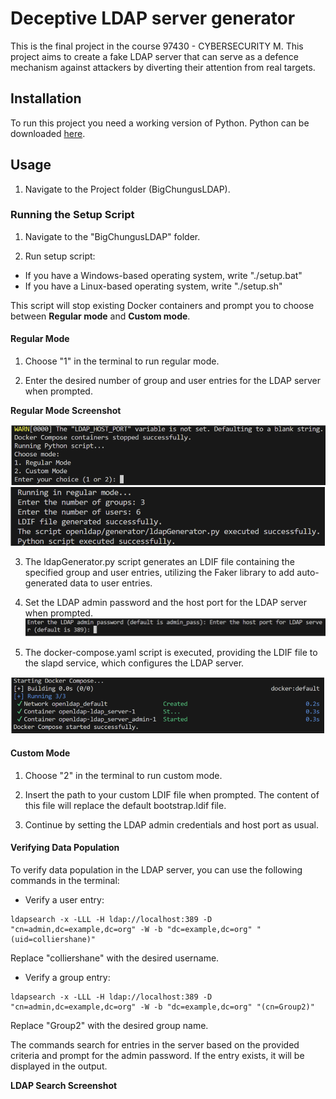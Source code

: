 # Deceptive LDAP server generator

This is the final project in the course 97430 - CYBERSECURITY M. This project aims to create a fake LDAP server that can serve as a defence mechanism against attackers by diverting their attention from real targets. 

## Installation

To run this project you need a working version of Python. Python can be downloaded [here](https://www.python.org/downloads/).

## Usage

1. Navigate to the Project folder (BigChungusLDAP).  

### Running the Setup Script

1. Navigate to the "BigChungusLDAP" folder.

2. Run setup script:

- If you have a Windows-based operating system, write "./setup.bat"
- If you have a Linux-based operating system, write "./setup.sh"

This script will stop existing Docker containers and prompt you to choose between **Regular mode** and **Custom mode**.

#### Regular Mode

1. Choose "1" in the terminal to run regular mode.

2. Enter the desired number of group and user entries for the LDAP server when prompted.

**Regular Mode Screenshot**

![Choosing modes](images/choose_mode.png)
![Choosing amount of users and groups](images/added_users_groups.png)



3. The ldapGenerator.py script generates an LDIF file containing the specified group and user entries, utilizing the Faker library to add auto-generated data to user entries.



4. Set the LDAP admin password and the host port for the LDAP server when prompted.
![Inputting admin varibales and port configurations](images/set_password.png)


5. The docker-compose.yaml script is executed, providing the LDIF file to the slapd service, which configures the LDAP server.

![Building...](images/building.png)

#### Custom Mode

1. Choose "2" in the terminal to run custom mode.

2. Insert the path to your custom LDIF file when prompted. The content of this file will replace the default bootstrap.ldif file.

3. Continue by setting the LDAP admin credentials and host port as usual.

#### Verifying Data Population

To verify data population in the LDAP server, you can use the following commands in the terminal:

- Verify a user entry:

```
ldapsearch -x -LLL -H ldap://localhost:389 -D "cn=admin,dc=example,dc=org" -W -b "dc=example,dc=org" "(uid=colliershane)"
```

Replace "colliershane" with the desired username.

- Verify a group entry:

```
ldapsearch -x -LLL -H ldap://localhost:389 -D "cn=admin,dc=example,dc=org" -W -b "dc=example,dc=org" "(cn=Group2)"
```

Replace "Group2" with the desired group name.

The commands search for entries in the server based on the provided criteria and prompt for the admin password. If the entry exists, it will be displayed in the output.

**LDAP Search Screenshot**
